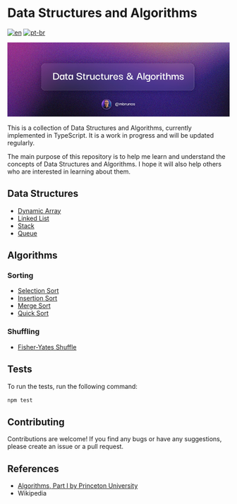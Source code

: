 # Data Structures and Algorithms

[![en](https://img.shields.io/badge/lang-en-red.svg)](./README.md)
[![pt-br](https://img.shields.io/badge/lang-pt--br-green.svg)](./README.pt-br.md)

![Data Structures and Algorithms](./assets/dsa.jpg)

This is a collection of Data Structures and Algorithms, currently implemented in TypeScript. It is a work in progress and will be updated regularly.

The main purpose of this repository is to help me learn and understand the concepts of Data Structures and Algorithms. I hope it will also help others who are interested in learning about them.

## Data Structures

- [Dynamic Array](./src/data-structures/dynamic-array/README.md)
- [Linked List](./src/data-structures/linked-list/README.md)
- [Stack](./src/data-structures/stack/README.md)
- [Queue](./src/data-structures/queue/README.md)

## Algorithms

### Sorting

- [Selection Sort](./src/algorithms/sorting/selection-sort/README.md)
- [Insertion Sort](./src/algorithms/sorting/insertion-sort/README.md)
- [Merge Sort](./src/algorithms/sorting/merge-sort/README.md)
- [Quick Sort](./src/algorithms/sorting/quick-sort/README.md)

### Shuffling

- [Fisher-Yates Shuffle](./src/algorithms/shuffling/fisher-yates/README.md)

## Tests

To run the tests, run the following command:

```bash
npm test
```

## Contributing

Contributions are welcome! If you find any bugs or have any suggestions, please create an issue or a pull request.

## References

- [Algorithms, Part I by Princeton University](https://www.coursera.org/learn/algorithms-part1)
- Wikipedia
